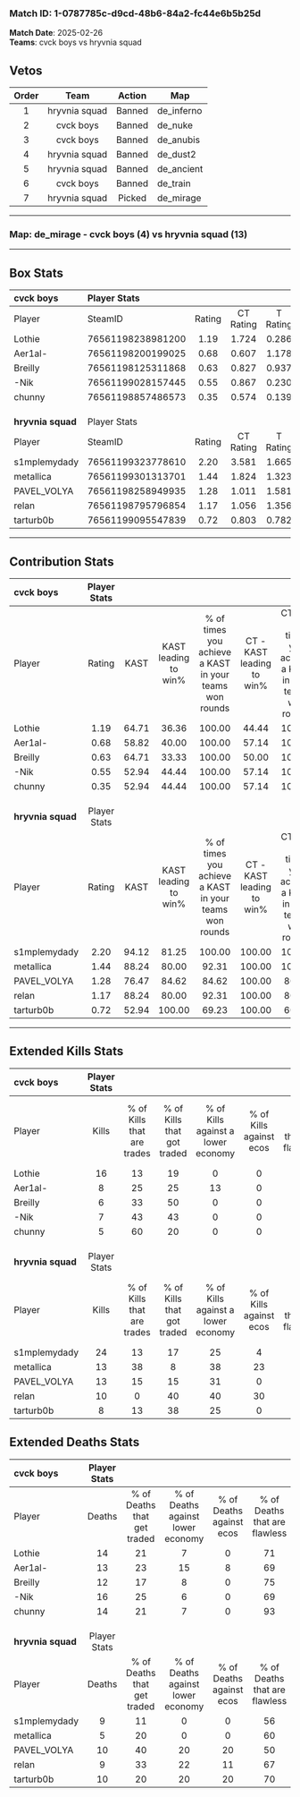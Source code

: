 ### Match ID: 1-0787785c-d9cd-48b6-84a2-fc44e6b5b25d  
**Match Date**: 2025-02-26  
**Teams**: cvck boys vs hryvnia squad  

## Vetos  

| Order | Team | Action | Map |
| :---: | :--: | :----: | --- |
| 1 | hryvnia squad | Banned | de_inferno |
| 2 | cvck boys | Banned | de_nuke |
| 3 | cvck boys | Banned | de_anubis |
| 4 | hryvnia squad | Banned | de_dust2 |
| 5 | hryvnia squad | Banned | de_ancient |
| 6 | cvck boys | Banned | de_train |
| 7 | hryvnia squad | Picked | de_mirage |

---  

### **Map**: de_mirage - cvck boys (4) vs hryvnia squad (13)  
---  

## Box Stats  

| **cvck boys**     | Player Stats      |        |           |          |       |       |       |         |        |      |     |
| :- | :- | :-: | :-: | :-: | :-: | :-: | :-: | :-: | :-: | :-: | :-: |
| Player            | SteamID           | Rating | CT Rating | T Rating | KAST  |  ADR  | Kills | Assists | Deaths | K/D  | HS% |
| Lothie            | 76561198238981200 |  1.19  |   1.724   |  0.286   | 64.71 | 83.7  |  16   |    3    |   14   | 1.14 | 31  |
| Aer1al-           | 76561198200199025 |  0.68  |   0.607   |  1.178   | 58.82 | 54.1  |   8   |    3    |   13   | 0.62 | 75  |
| Breilly           | 76561198125311868 |  0.63  |   0.827   |  0.937   | 64.71 | 46.6  |   6   |    3    |   12   | 0.50 | 66  |
| -Nik              | 76561199028157445 |  0.55  |   0.867   |  0.230   | 52.94 | 65.9  |   7   |    7    |   16   | 0.44 | 42  |
| chunny            | 76561198857486573 |  0.35  |   0.574   |  0.139   | 52.94 | 25.8  |   5   |    1    |   14   | 0.36 | 40  |
|                   |                   |        |           |          |       |       |       |         |        |      |     |
|                   |                   |        |           |          |       |       |       |         |        |      |     |
|                   |                   |        |           |          |       |       |       |         |        |      |     |
| **hryvnia squad** | Player Stats      |        |           |          |       |       |       |         |        |      |     |
| Player            | SteamID           | Rating | CT Rating | T Rating | KAST  |  ADR  | Kills | Assists | Deaths | K/D  | HS% |
| s1mplemydady      | 76561199323778610 |  2.20  |   3.581   |  1.665   | 94.12 | 146.7 |  24   |    7    |   9    | 2.67 | 79  |
| metallica         | 76561199301313701 |  1.44  |   1.824   |  1.323   | 88.24 | 66.2  |  13   |    3    |   5    | 2.60 | 61  |
| PAVEL_VOLYA       | 76561198258949935 |  1.28  |   1.011   |  1.581   | 76.47 | 84.7  |  13   |    7    |   10   | 1.30 | 38  |
| relan             | 76561198795796854 |  1.17  |   1.056   |  1.356   | 88.24 | 66.4  |  10   |    5    |   9    | 1.11 | 30  |
| tarturb0b         | 76561199095547839 |  0.72  |   0.803   |  0.782   | 52.94 | 51.9  |   8   |    3    |   10   | 0.80 | 62  |
---  

## Contribution Stats  

| **cvck boys**     | Player Stats |       |                      |                                                        |                           |                                                             |                          |                                                            |
| :- | :-: | :-: | :-: | :-: | :-: | :-: | :-: | :-: |
| Player            |    Rating    | KAST  | KAST leading to win% | % of times you achieve a KAST in your teams won rounds | CT - KAST leading to win% | CT - % of times you achieve a KAST in your teams won rounds | T - KAST leading to win% | T - % of times you achieve a KAST in your teams won rounds |
| Lothie            |     1.19     | 64.71 |        36.36         |                         100.00                         |           44.44           |                           100.00                            |           0.00           |                            0.00                            |
| Aer1al-           |     0.68     | 58.82 |        40.00         |                         100.00                         |           57.14           |                           100.00                            |           0.00           |                            0.00                            |
| Breilly           |     0.63     | 64.71 |        33.33         |                         100.00                         |           50.00           |                           100.00                            |           0.00           |                            0.00                            |
| -Nik              |     0.55     | 52.94 |        44.44         |                         100.00                         |           57.14           |                           100.00                            |           0.00           |                            0.00                            |
| chunny            |     0.35     | 52.94 |        44.44         |                         100.00                         |           57.14           |                           100.00                            |           0.00           |                            0.00                            |
|                   |              |       |                      |                                                        |                           |                                                             |                          |                                                            |
|                   |              |       |                      |                                                        |                           |                                                             |                          |                                                            |
|                   |              |       |                      |                                                        |                           |                                                             |                          |                                                            |
| **hryvnia squad** | Player Stats |       |                      |                                                        |                           |                                                             |                          |                                                            |
| Player            |    Rating    | KAST  | KAST leading to win% | % of times you achieve a KAST in your teams won rounds | CT - KAST leading to win% | CT - % of times you achieve a KAST in your teams won rounds | T - KAST leading to win% | T - % of times you achieve a KAST in your teams won rounds |
| s1mplemydady      |     2.20     | 94.12 |        81.25         |                         100.00                         |          100.00           |                           100.00                            |          72.73           |                           100.00                           |
| metallica         |     1.44     | 88.24 |        80.00         |                         92.31                          |          100.00           |                           100.00                            |          70.00           |                           87.50                            |
| PAVEL_VOLYA       |     1.28     | 76.47 |        84.62         |                         84.62                          |          100.00           |                            80.00                            |          77.78           |                           87.50                            |
| relan             |     1.17     | 88.24 |        80.00         |                         92.31                          |          100.00           |                            80.00                            |          72.73           |                           100.00                           |
| tarturb0b         |     0.72     | 52.94 |        100.00        |                         69.23                          |          100.00           |                            60.00                            |          100.00          |                           75.00                            |
---  

## Extended Kills Stats  

| **cvck boys**     | Player Stats |                            |                            |                                    |                         |                              |                                 |                                       |                    |           |
| :- | :-: | :-: | :-: | :-: | :-: | :-: | :-: | :-: | :-: | :-: |
| Player            |    Kills     | % of Kills that are trades | % of Kills that got traded | % of Kills against a lower economy | % of Kills against ecos | % of Kills that are flawless | % of Kills that are close duels | % of Kills that are assisted by flash | Pistol Round Kills | AWP Kills |
| Lothie            |      16      |             13             |             19             |                 0                  |            0            |              69              |                0                |                   0                   |         2          |    11     |
| Aer1al-           |      8       |             25             |             25             |                 13                 |            0            |              75              |                0                |                  13                   |         1          |     0     |
| Breilly           |      6       |             33             |             50             |                 0                  |            0            |              67              |               17                |                   0                   |         1          |     0     |
| -Nik              |      7       |             43             |             43             |                 0                  |            0            |              57              |               14                |                  14                   |         0          |     0     |
| chunny            |      5       |             60             |             20             |                 0                  |            0            |              40              |               20                |                   0                   |         1          |     0     |
|                   |              |                            |                            |                                    |                         |                              |                                 |                                       |                    |           |
|                   |              |                            |                            |                                    |                         |                              |                                 |                                       |                    |           |
|                   |              |                            |                            |                                    |                         |                              |                                 |                                       |                    |           |
| **hryvnia squad** | Player Stats |                            |                            |                                    |                         |                              |                                 |                                       |                    |           |
| Player            |    Kills     | % of Kills that are trades | % of Kills that got traded | % of Kills against a lower economy | % of Kills against ecos | % of Kills that are flawless | % of Kills that are close duels | % of Kills that are assisted by flash | Pistol Round Kills | AWP Kills |
| s1mplemydady      |      24      |             13             |             17             |                 25                 |            4            |              71              |                0                |                   0                   |         4          |     0     |
| metallica         |      13      |             38             |             8              |                 38                 |           23            |              77              |                0                |                   0                   |         2          |     1     |
| PAVEL_VOLYA       |      13      |             15             |             15             |                 31                 |            0            |              77              |                8                |                   0                   |         2          |     0     |
| relan             |      10      |             0              |             40             |                 40                 |           30            |              70              |               10                |                   0                   |         1          |     0     |
| tarturb0b         |      8       |             13             |             38             |                 25                 |            0            |              88              |                0                |                  13                   |         1          |     0     |
## Extended Deaths Stats  

| **cvck boys**     | Player Stats |                             |                                   |                          |                               |                            |                           |               |
| :- | :-: | :-: | :-: | :-: | :-: | :-: | :-: | :-: |
| Player            |    Deaths    | % of Deaths that get traded | % of Deaths against lower economy | % of Deaths against ecos | % of Deaths that are flawless | % of Deaths that are close | % of Deaths while blinded | Deaths to AWP |
| Lothie            |      14      |             21              |                 7                 |            0             |              71               |             7              |             0             |       0       |
| Aer1al-           |      13      |             23              |                15                 |            8             |              69               |             0              |             8             |       0       |
| Breilly           |      12      |             17              |                 8                 |            0             |              75               |             0              |             0             |       0       |
| -Nik              |      16      |             25              |                 6                 |            0             |              69               |             6              |             0             |       0       |
| chunny            |      14      |             21              |                 7                 |            0             |              93               |             0              |             0             |       1       |
|                   |              |                             |                                   |                          |                               |                            |                           |               |
|                   |              |                             |                                   |                          |                               |                            |                           |               |
|                   |              |                             |                                   |                          |                               |                            |                           |               |
| **hryvnia squad** | Player Stats |                             |                                   |                          |                               |                            |                           |               |
| Player            |    Deaths    | % of Deaths that get traded | % of Deaths against lower economy | % of Deaths against ecos | % of Deaths that are flawless | % of Deaths that are close | % of Deaths while blinded | Deaths to AWP |
| s1mplemydady      |      9       |             11              |                 0                 |            0             |              56               |             11             |             0             |       3       |
| metallica         |      5       |             20              |                 0                 |            0             |              60               |             0              |            20             |       1       |
| PAVEL_VOLYA       |      10      |             40              |                20                 |            20            |              50               |             10             |             0             |       4       |
| relan             |      9       |             33              |                22                 |            11            |              67               |             11             |             0             |       2       |
| tarturb0b         |      10      |             20              |                20                 |            20            |              70               |             0              |            10             |       1       |
